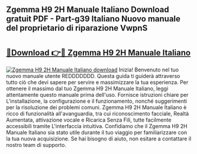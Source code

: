 ## Zgemma H9 2H Manuale Italiano Download gratuit PDF - Part-g39 Italiano Nuovo manuale del proprietario di riparazione VwpnS

# <h2><a href="http://dfb3vk6.blite.top/?on=Zgemma+H9+2H+Manuale+Italiano">🔗Download 👉🔴 Zgemma H9 2H Manuale Italiano</a></h2>

[![Zgemma H9 2H Manuale Italiano download](https://i.imgur.com/lujVjoI.png)](http://dfb3vk6.blite.top/?on=Zgemma+H9+2H+Manuale+Italiano)
Inizia! Benvenuto nel tuo nuovo manuale utente REDDDDDDD. Questa guida ti guiderà attraverso tutto ciò che devi sapere per servire e massimizzare la tua esperienza. Per ottenere il massimo dal tuo Zgemma H9 2H Manuale Italiano, leggi attentamente questo manuale prima dell'uso. Fornisce istruzioni chiare per L'installazione, la configurazione e il funzionamento, nonché suggerimenti per la risoluzione dei problemi comuni. Zgemma H9 2H Manuale Italiano è ricco di funzionalità all'avanguardia, tra cui riconoscimento facciale, Realtà Aumentata, attivazione vocale e Ricarica Senza Fili, tutte facilmente accessibili tramite L'interfaccia intuitiva. Confidiamo che il Zgemma H9 2H Manuale Italiano sia stato utile durante il tuo viaggio per familiarizzare con la tua nuova acquisizione. Se hai bisogno di aiuto, non esitare a contattare il nostro team di supporto.
